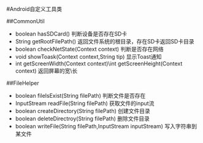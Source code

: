 #Android自定义工具类

##CommonUtil

- boolean hasSDCard()	判断设备是否存在SD卡
- String getRootFilePath()	返回文件系统的根目录，存在SD卡返回SD卡目录
- boolean checkNetState(Context context)	判断是否存在网络
- void showToask(Context context,String tip)	显示Toast通知
- int getScreenWidth(Context context)\int getScreenHeight(Context context)	返回屏幕的宽\长

##FileHelper

- boolean fileIsExist(String filePath)	判断文件是否存在
- InputStream readFile(String filePath)	获取文件的input流
- boolean createDirectory(String filePath)	创建文件目录
- boolean deleteDirectroy(String filePath)	删除文件目录
- boolean writeFile(String filePath,InputStream inputStream)	写入字符串到某文件
